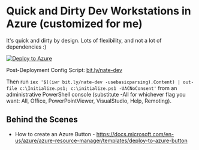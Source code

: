 # Quick and Dirty Dev Workstations in Azure (customized for me)

It's quick and dirty by design. Lots of flexibility, and not a lot of dependencies :) 

[![Deploy to Azure](https://aka.ms/deploytoazurebutton)](https://portal.azure.com/#create/Microsoft.Template/uri/https%3A%2F%2Fraw.githubusercontent.com%2Fudubnate%2Fdev-workstation%2Fmaster%2Fazuredeploy.json)

Post-Deployment Config Script: [bit.ly/nate-dev](https://bit.ly/nate-dev)


Then run `iex '$((iwr bit.ly/nate-dev -usebasicparsing).Content) | out-file c:\Initialize.ps1; c:\initialize.ps1 -UACNoConsent'` from an administrative PowerShell console (substitute -All for whichever flag you want: All, Office, PowerPointViewer, VisualStudio, Help, Remoting).


## Behind the Scenes

- How to create an Azure Button - https://docs.microsoft.com/en-us/azure/azure-resource-manager/templates/deploy-to-azure-button
